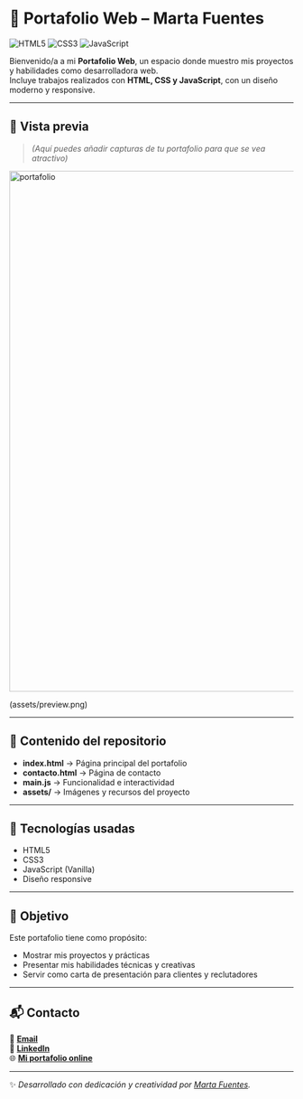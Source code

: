 # 🌟 Portafolio Web – Marta Fuentes

![HTML5](https://img.shields.io/badge/HTML5-E34F26?style=for-the-badge&logo=html5&logoColor=white)
![CSS3](https://img.shields.io/badge/CSS3-1572B6?style=for-the-badge&logo=css3&logoColor=white)
![JavaScript](https://img.shields.io/badge/JavaScript-F7DF1E?style=for-the-badge&logo=javascript&logoColor=black)

Bienvenido/a a mi **Portafolio Web**, un espacio donde muestro mis proyectos y habilidades como desarrolladora web.  
Incluye trabajos realizados con **HTML, CSS y JavaScript**, con un diseño moderno y responsive.

---

## 📸 Vista previa

> *(Aquí puedes añadir capturas de tu portafolio para que se vea atractivo)*  


<img width="1864" height="922" alt="portafolio" src="https://github.com/user-attachments/assets/0c26839e-1810-4efa-bcb8-f48a76db5668" />


(assets/preview.png)

---

## 📂 Contenido del repositorio
- **index.html** → Página principal del portafolio  
- **contacto.html** → Página de contacto  
- **main.js** → Funcionalidad e interactividad  
- **assets/** → Imágenes y recursos del proyecto  

---

## 🚀 Tecnologías usadas
- HTML5  
- CSS3  
- JavaScript (Vanilla)  
- Diseño responsive  

---

## 🎯 Objetivo
Este portafolio tiene como propósito:
- Mostrar mis proyectos y prácticas
- Presentar mis habilidades técnicas y creativas
- Servir como carta de presentación para clientes y reclutadores

---

## 📬 Contacto
📧 **[Email](mailto:emprendimiento.mcr@gmail.com)**  
💼 **[LinkedIn](https://www.linkedin.com/in/marta-olivares-246148224/)**  
🌐 **[Mi portafolio online](https://tuweb.com)**  

---

✨ *Desarrollado con dedicación y creatividad por [Marta Fuentes](https://github.com/MartaFuentes-mcr).*
